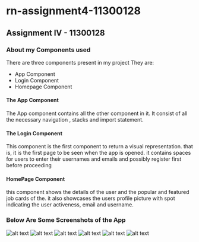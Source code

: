 # rn-assignment4-11300128
## Assignment IV - 11300128
### About my Components used 
There are three components present in my project 
They are:
- App Component
- Login Component
- Homepage Component
#### The App Component
The App component contains all the other component in it. It consist of all the necessary navigation , stacks and import statement.
#### The Login Component
This component is the first component to return a visual representation. that is, it is the first page to be seen when the app is opened. it contains spaces for users to enter their usernames and emails and possibly register first before proceeding
#### HomePage Component
this component shows the details of the user and the popular and featured job cards of the. it also showcases the users profile picture with spot indicating the user activeness, email and username.

### Below Are Some Screenshots of the App
![alt text](Jobiz/Screenshot/IMG-20240619-WA0006.jpg)
![alt text](Jobiz/Screenshot/IMG-20240619-WA0011.jpg) 
![alt text](Jobiz/Screenshot/IMG-20240619-WA0010.jpg) 
![alt text](Jobiz/Screenshot/IMG-20240619-WA0009.jpg) 
![alt text](Jobiz/Screenshot/IMG-20240619-WA0008.jpg) 
![alt text](Jobiz/Screenshot/IMG-20240619-WA0007.jpg) 
